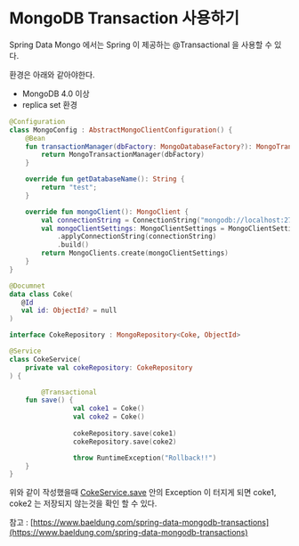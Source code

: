 # MongoDB Transaction 사용하기

Spring Data Mongo 에서는 Spring 이 제공하는 @Transactional 을 사용할 수 있다.

환경은 아래와 같아야한다.

- MongoDB 4.0 이상
- replica set 환경

```kotlin
@Configuration
class MongoConfig : AbstractMongoClientConfiguration() {
    @Bean
    fun transactionManager(dbFactory: MongoDatabaseFactory?): MongoTransactionManager {
        return MongoTransactionManager(dbFactory)
    }

    override fun getDatabaseName(): String {
        return "test";
    }

    override fun mongoClient(): MongoClient {
        val connectionString = ConnectionString("mongodb://localhost:27017/test")
        val mongoClientSettings: MongoClientSettings = MongoClientSettings.builder()
            .applyConnectionString(connectionString)
            .build()
        return MongoClients.create(mongoClientSettings)
    }
}
```

```kotlin
@Documnet
data class Coke(
   @Id
   val id: ObjectId? = null
)
```

```kotlin
interface CokeRepository : MongoRepository<Coke, ObjectId>
```

```kotlin
@Service
class CokeService(
    private val cokeRepository: CokeRepository
) {

		@Transactional
    fun save() {
				val coke1 = Coke()
				val coke2 = Coke()
			  
				cokeRepository.save(coke1)
				cokeRepository.save(coke2)

				throw RuntimeException("Rollback!!")
    }
}
```

위와 같이 작성했을때 [CokeService.save](http://cokeservice.save) 안의 Exception 이 터지게 되면 coke1, coke2 는 저장되지 않는것을 확인 할 수 있다.

참고 : [https://www.baeldung.com/spring-data-mongodb-transactions](https://www.baeldung.com/spring-data-mongodb-transactions)